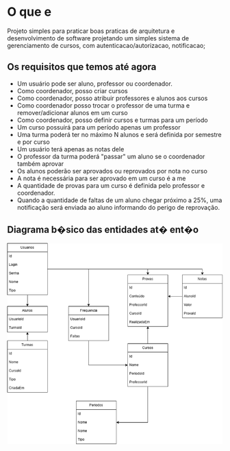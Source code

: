 # O que e

Projeto simples para praticar boas praticas de arquitetura e desenvolvimento de software projetando
um simples sistema de gerenciamento de cursos, com autenticacao/autorizacao, notificacao;

## Os requisitos que temos até agora
- Um usuário pode ser aluno, professor ou coordenador.
- Como coordenador, posso criar cursos
- Como coordenador, posso atribuir professores e alunos aos cursos
- Como coordenador posso trocar o professor de uma turma e remover/adicionar alunos em um curso
- Como coordenador, posso definir cursos e turmas para um período
- Um curso possuirá para um período apenas um professor
- Uma turma poderá ter no máximo N alunos e será definida por semestre e por curso
- Um usuário terá apenas as notas dele
- O professor da turma poderá "passar" um aluno se o coordenador também aprovar
- Os alunos poderão ser aprovados ou reprovados por nota no curso
- A nota é necessária para ser aprovado em um curso é a me
- A quantidade de provas para um curso é definida pelo professor e coordenador.
- Quando a quantidade de faltas de um aluno chegar próximo a 25%, uma notificação será enviada ao aluno informando do perigo de reprovação.


## Diagrama b�sico das entidades at� ent�o
![asdasda](/docs/ClassManagerDiagrama.png "asdasda")